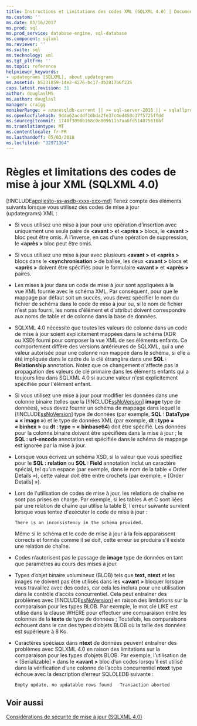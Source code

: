 ```yaml
---
title: Instructions et Limitations des codes XML (SQLXML 4.0) | Documents Microsoft
ms.custom: ''
ms.date: 03/16/2017
ms.prod: sql
ms.prod_service: database-engine, sql-database
ms.component: sqlxml
ms.reviewer: ''
ms.suite: sql
ms.technology: xml
ms.tgt_pltfrm: ''
ms.topic: reference
helpviewer_keywords:
- updategrams [SQLXML], about updategrams
ms.assetid: b5231859-14e2-4276-bc17-db2817b6f235
caps.latest.revision: 31
author: douglaslMS
ms.author: douglasl
manager: craigg
monikerRange: = azuresqldb-current || >= sql-server-2016 || = sqlallproducts-allversions
ms.openlocfilehash: 9dda62acddf1dbda2fe37c4ed458c37f5725ffdd
ms.sourcegitcommit: 1740f3090b168c0e809611a7aa6fd514075616bf
ms.translationtype: MT
ms.contentlocale: fr-FR
ms.lasthandoff: 05/03/2018
ms.locfileid: "32971364"
---
```

# <a name="guidelines-and-limitations-of-xml-updategrams-sqlxml-40"></a>Règles et limitations des codes de mise à jour XML (SQLXML 4.0)
[!INCLUDE[appliesto-ss-asdb-xxxx-xxx-md](../../../includes/appliesto-ss-asdb-xxxx-xxx-md.md)]
  Tenez compte des éléments suivants lorsque vous utilisez des codes de mise à jour (updategrams) XML :  
  
-   Si vous utilisez une mise à jour pour une opération d’insertion avec uniquement une seule paire de  **\<avant >** et  **\<après >** blocs, le  **\<avant >** bloc peut être omis. À l’inverse, en cas d’une opération de suppression, le  **\<après >** bloc peut être omis.  
  
-   Si vous utilisez une mise à jour avec plusieurs  **\<avant >** et  **\<après >** blocs dans le  **\<synchronisation >** de balise, les deux  **\<avant >** blocs et  **\<après >** doivent être spécifiés pour le formulaire  **\<avant >** et  **\<après >** paires.  
  
-   Les mises à jour dans un code de mise à jour sont appliquées à la vue XML fournie avec le schéma XML. Par conséquent, pour que le mappage par défaut soit un succès, vous devez spécifier le nom du fichier de schéma dans le code de mise à jour ou, si le nom de fichier n'est pas fourni, les noms d'élément et d'attribut doivent correspondre aux noms de table et de colonne dans la base de données.  
  
-   SQLXML 4.0 nécessite que toutes les valeurs de colonne dans un code de mise à jour soient explicitement mappées dans le schéma (XDR ou XSD) fourni pour composer la vue XML de ses éléments enfants. Ce comportement diffère des versions antérieures de SQLXML, qui a une valeur autorisée pour une colonne non mappée dans le schéma, si elle a été impliquée dans le cadre de la clé étrangère dans une **SQL : Relationship** annotation. Notez que ce changement n'affecte pas la propagation des valeurs de clé primaire dans les éléments enfants qui a toujours lieu dans SQLXML 4.0 si aucune valeur n'est explicitement spécifiée pour l'élément enfant.  
  
-   Si vous utilisez une mise à jour pour modifier les données dans une colonne binaire (telles que la [!INCLUDE[ssNoVersion](../../../includes/ssnoversion-md.md)] **image** type de données), vous devez fournir un schéma de mappage dans lequel le [!INCLUDE[ssNoVersion](../../../includes/ssnoversion-md.md)] type de données (par exemple, **SQL : DataType = « image »**) et le type de données XML (par exemple, **dt : type = « binhex »** ou **dt : type = « binbase64**) doit être spécifié. Les données pour la colonne binaire doivent être spécifiées dans la mise à jour ; le **SQL : url-encode** annotation est spécifiée dans le schéma de mappage est ignorée par la mise à jour.  
  
-   Lorsque vous écrivez un schéma XSD, si la valeur que vous spécifiez pour le **SQL : relation** ou **SQL : Field** annotation inclut un caractère spécial, tel qu’un espace (par exemple, dans le nom de la table « Order Details »), cette valeur doit être entre crochets (par exemple, « [Order Details] »).  
  
-   Lors de l'utilisation de codes de mise à jour, les relations de chaîne ne sont pas prises en charge. Par exemple, si les tables A et C sont liées par une relation de chaîne qui utilise la table B, l'erreur suivante survient lorsque vous tentez d'exécuter le code de mise à jour :  
  
    ```  
    There is an inconsistency in the schema provided.  
    ```  
  
     Même si le schéma et le code de mise à jour à la fois apparaissent corrects et formés comme il se doit, cette erreur se produira s'il existe une relation de chaîne.  
  
-   Codes n’autorisent pas le passage de **image** type de données en tant que paramètres au cours des mises à jour.  
  
-   Types d’objet binaire volumineux (BLOB) tels que **text, ntext** et les images ne doivent pas être utilisés dans les  **\<avant >** bloquer lorsque vous travaillez avec des codes, car cela les inclura pour une utilisation dans le contrôle d’accès concurrentiel. Cela peut entraîner des problèmes avec [!INCLUDE[ssNoVersion](../../../includes/ssnoversion-md.md)] en raison des limitations sur la comparaison pour les types BLOB. Par exemple, le mot clé LIKE est utilisé dans la clause WHERE pour effectuer une comparaison entre les colonnes de la **texte** de type de données ; Toutefois, les comparaisons échouent dans le cas des types d’objets BLOB où la taille des données est supérieure à 8 Ko.  
  
-   Caractères spéciaux dans **ntext** de données peuvent entraîner des problèmes avec SQLXML 4.0 en raison des limitations sur la comparaison pour les types d’objets BLOB. Par exemple, l’utilisation de « [Serializable] » dans le  **\<avant >** bloc d’un codes lorsqu’il est utilisé dans la vérification d’une colonne de l’accès concurrentiel **ntext** type échoue avec la description d’erreur SQLOLEDB suivante :  
  
    ```  
    Empty update, no updatable rows found   Transaction aborted  
    ```  
  
## <a name="see-also"></a>Voir aussi  
 [Considérations de sécurité de mise à jour &#40;SQLXML 4.0&#41;](../../../relational-databases/sqlxml-annotated-xsd-schemas-xpath-queries/security/updategram-security-considerations-sqlxml-4-0.md)  
  
  
